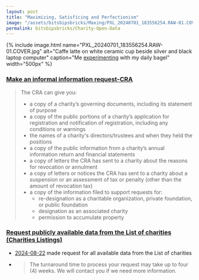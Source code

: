 ```yaml
---
layout: post
title: "Maximizing, Satisficing and Perfectionism"
image: "/assets/bitsbipsbricks/Maxing/PXL_20240701_183556254.RAW-01.COVER.jpg"
permalink: bitsbipsbricks/Charity-Open-Data
---
```


{% include image.html 
  name="PXL_20240701_183556254.RAW-01.COVER.jpg" 
  alt="Caffe latte on white ceramic cup beside silver and black laptop computer" 
  caption="Me [experimenting](https://streams.place/ramvasuthevan/drops/203230380562751488) with my daily bagel" 
  width="500px"
%}

### [Make an informal information request-CRA](https://www.canada.ca/en/revenue-agency/services/charities-giving/charities/information-about-a-charity.html#:~:text=designation%2C%20or%20category.-,Make%20an%20informal%20information,processing%20times%20can%20vary.,-If%20you%20are)

> The CRA can give you:
> - a copy of a charity’s governing documents, including its statement of purpose
> - a copy of the public portions of a charity’s application for registration and notification of registration, including any conditions or warnings
> - the names of a charity's directors/trustees and when they held the positions
> - a copy of the public information from a charity’s annual information return and financial statements
> - a copy of letters the CRA has sent to a charity about the reasons for revocation or annulment
> - a copy of letters or notices the CRA has sent to a charity about a suspension or an assessment of tax or penalty (other than the amount of revocation tax)
> - a copy of the information filed to support requests for:
>   - re-designation as a charitable organization, private foundation, or public foundation
>   - designation as an associated charity
>   - permission to accumulate property


### [Request publicly available data from the List of charities (Charities Listings)](https://www.canada.ca/en/revenue-agency/services/charities-giving/charities/guidance-videos-forms/request-charities-listings.html)

- [2024-08-22](https://drive.google.com/drive/u/0/folders/1NrjCZyCHBsqzv_GtIr6x2da8dB6YeLVo) made request for all available data from the List of charities
- > The turnaround time to process your request may take up to four (4) weeks. We will contact you if we need more information.
